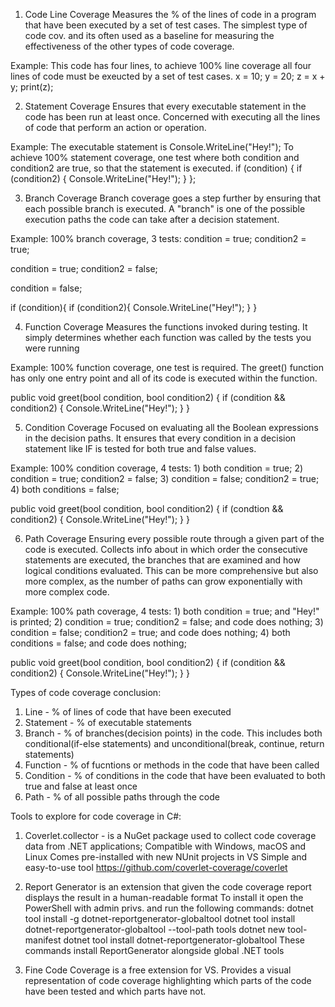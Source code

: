 1. Code Line Coverage
Measures the % of the lines of code in a program that have been executed by a set of test cases.
The simplest type of code cov. and its often used as a baseline for measuring the effectiveness of the other types of code coverage.

Example: This code has four lines, to achieve 100% line coverage all four lines of code must be exeucted by a set of test cases.
x = 10;
y = 20;
z = x + y;
print(z);

2. Statement Coverage
Ensures that every executable statement in the code has been run at least once.
Concerned with executing all the lines of code that perform an action or operation.

Example: The executable statement is Console.WriteLine("Hey!");
To achieve 100% statement coverage, one test where both condition and condition2 are true, so that the statement is executed.
if (condition)
{
	if (condition2)
	{
		Console.WriteLine("Hey!");
	}
};

3. Branch Coverage
Branch coverage goes a step further by ensuring that each possible branch is executed.
A "branch" is one of the possible execution paths the code can take after a decision statement.

Example: 100% branch coverage, 3 tests:
condition = true;
condition2 = true;

condition = true;
condition2 = false;

condition = false;

if (condition){
	if (condition2){
		Console.WriteLine("Hey!");
	}
}

4. Function Coverage
Measures the functions invoked during testing.
It simply determines whether each function was called by the tests you were running

Example: 100% function coverage, one test is required.
The greet() function has only one entry point and all of its code is executed within the function.

public void greet(bool condition, bool condition2)
{
	if (condition && condition2)
	{
		Console.WriteLine("Hey!");
	}
}

5. Condition Coverage
Focused on evaluating all the Boolean expressions in the decision paths.
It ensures that every condition in a decision statement like IF is tested for both true and false values.

Example: 100% condition coverage, 4 tests: 1) both condition = true;
										   2) condition = true;
											  condition2 = false;
										   3) condition = false;
											  condition2 = true;
										   4) both conditions = false;
										   
public void greet(bool condition, bool condition2)
{
	if (condtion && condition2)
	{
		Console.WriteLine("Hey!");
	}
}

6. Path Coverage
Ensuring every possible route through a given part of the code is executed.
Collects info about in which order the consecutive statements are executed, the branches that are examined and how logical conditions evaluated.
This can be more comprehensive but also more complex, as the number of paths can grow exponentially with more complex code.

Example: 100% path coverage, 4 tests:      1) both condition = true; and "Hey!" is printed;
										   2) condition = true; 
											  condition2 = false; and code does nothing;
										   3) condition = false;
											  condition2 = true; and code does nothing;
										   4) both conditions = false; and code does nothing;
										   
public void greet(bool condition, bool condition2)
{
	if (condition && condition2)
	{
		Console.WriteLine("Hey!");
	}
}

Types of code coverage conclusion:
1) Line - % of lines of code that have been executed
2) Statement - % of executable statements
3) Branch - % of branches(decision points) in the code. This includes both conditional(if-else statements) and unconditional(break, continue, return statements)
4) Function - % of fucntions or methods in the code that have been called
5) Condition - % of conditions in the code that have been evaluated to both true and false at least once
6) Path - % of all possible paths through the code

Tools to explore for code coverage in C#:

1) Coverlet.collector - is a NuGet package used to collect code coverage data from .NET applications;
Compatible with Windows, macOS and Linux
Comes pre-installed with new NUnit projects in VS
Simple and easy-to-use tool
https://github.com/coverlet-coverage/coverlet

2) Report Generator is an extension that given the code coverage report displays the result in a human-readable format
To install it open the PowerShell with admin privs. and run the following commands:
dotnet tool install -g dotnet-reportgenerator-globaltool
dotnet tool install dotnet-reportgenerator-globaltool --tool-path tools
dotnet new tool-manifest
dotnet tool install dotnet-reportgenerator-globaltool
These commands install ReportGenerator alongside global .NET tools

3) Fine Code Coverage is a free extension for VS.
Provides a visual representation of code coverage highlighting which parts of the code have been tested and which parts have not.
